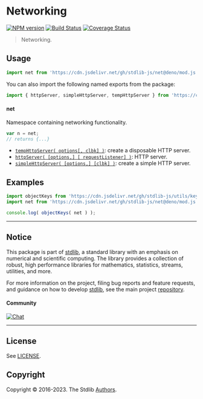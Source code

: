 <!--

@license Apache-2.0

Copyright (c) 2018 The Stdlib Authors.

Licensed under the Apache License, Version 2.0 (the "License");
you may not use this file except in compliance with the License.
You may obtain a copy of the License at

   http://www.apache.org/licenses/LICENSE-2.0

Unless required by applicable law or agreed to in writing, software
distributed under the License is distributed on an "AS IS" BASIS,
WITHOUT WARRANTIES OR CONDITIONS OF ANY KIND, either express or implied.
See the License for the specific language governing permissions and
limitations under the License.

-->

# Networking

[![NPM version][npm-image]][npm-url] [![Build Status][test-image]][test-url] [![Coverage Status][coverage-image]][coverage-url] <!-- [![dependencies][dependencies-image]][dependencies-url] -->

> Networking.



<section class="usage">

## Usage

```javascript
import net from 'https://cdn.jsdelivr.net/gh/stdlib-js/net@deno/mod.js';
```

You can also import the following named exports from the package:

```javascript
import { httpServer, simpleHttpServer, tempHttpServer } from 'https://cdn.jsdelivr.net/gh/stdlib-js/net@deno/mod.js';
```

#### net

Namespace containing networking functionality.

```javascript
var n = net;
// returns {...}
```

<!-- <toc pattern="*"> -->

<div class="namespace-toc">

-   <span class="signature">[`tempHttpServer( options[, clbk] )`][@stdlib/net/disposable-http-server]</span><span class="delimiter">: </span><span class="description">create a disposable HTTP server.</span>
-   <span class="signature">[`httpServer( [options,] [ requestListener] )`][@stdlib/net/http-server]</span><span class="delimiter">: </span><span class="description">HTTP server.</span>
-   <span class="signature">[`simpleHttpServer( [options,] [clbk] )`][@stdlib/net/simple-http-server]</span><span class="delimiter">: </span><span class="description">create a simple HTTP server.</span>

</div>

<!-- </toc> -->

</section>

<!-- /.usage -->

<section class="examples">

## Examples

<!-- TODO: better examples -->

<!-- eslint no-undef: "error" -->

```javascript
import objectKeys from 'https://cdn.jsdelivr.net/gh/stdlib-js/utils/keys@deno/mod.js';
import net from 'https://cdn.jsdelivr.net/gh/stdlib-js/net@deno/mod.js';

console.log( objectKeys( net ) );
```

</section>

<!-- /.examples -->

<!-- Section for related `stdlib` packages. Do not manually edit this section, as it is automatically populated. -->

<section class="related">

</section>

<!-- /.related -->

<!-- Section for all links. Make sure to keep an empty line after the `section` element and another before the `/section` close. -->


<section class="main-repo" >

* * *

## Notice

This package is part of [stdlib][stdlib], a standard library with an emphasis on numerical and scientific computing. The library provides a collection of robust, high performance libraries for mathematics, statistics, streams, utilities, and more.

For more information on the project, filing bug reports and feature requests, and guidance on how to develop [stdlib][stdlib], see the main project [repository][stdlib].

#### Community

[![Chat][chat-image]][chat-url]

---

## License

See [LICENSE][stdlib-license].


## Copyright

Copyright &copy; 2016-2023. The Stdlib [Authors][stdlib-authors].

</section>

<!-- /.stdlib -->

<!-- Section for all links. Make sure to keep an empty line after the `section` element and another before the `/section` close. -->

<section class="links">

[npm-image]: http://img.shields.io/npm/v/@stdlib/net.svg
[npm-url]: https://npmjs.org/package/@stdlib/net

[test-image]: https://github.com/stdlib-js/net/actions/workflows/test.yml/badge.svg?branch=main
[test-url]: https://github.com/stdlib-js/net/actions/workflows/test.yml?query=branch:main

[coverage-image]: https://img.shields.io/codecov/c/github/stdlib-js/net/main.svg
[coverage-url]: https://codecov.io/github/stdlib-js/net?branch=main

<!--

[dependencies-image]: https://img.shields.io/david/stdlib-js/net.svg
[dependencies-url]: https://david-dm.org/stdlib-js/net/main

-->

[chat-image]: https://img.shields.io/gitter/room/stdlib-js/stdlib.svg
[chat-url]: https://gitter.im/stdlib-js/stdlib/

[stdlib]: https://github.com/stdlib-js/stdlib

[stdlib-authors]: https://github.com/stdlib-js/stdlib/graphs/contributors

[umd]: https://github.com/umdjs/umd
[es-module]: https://developer.mozilla.org/en-US/docs/Web/JavaScript/Guide/Modules

[deno-url]: https://github.com/stdlib-js/net/tree/deno
[umd-url]: https://github.com/stdlib-js/net/tree/umd
[esm-url]: https://github.com/stdlib-js/net/tree/esm
[branches-url]: https://github.com/stdlib-js/net/blob/main/branches.md

[stdlib-license]: https://raw.githubusercontent.com/stdlib-js/net/main/LICENSE

<!-- <toc-links> -->

[@stdlib/net/disposable-http-server]: https://github.com/stdlib-js/net/tree/main/disposable-http-server

[@stdlib/net/http-server]: https://github.com/stdlib-js/net/tree/main/http-server

[@stdlib/net/simple-http-server]: https://github.com/stdlib-js/net/tree/main/simple-http-server

<!-- </toc-links> -->

</section>

<!-- /.links -->

